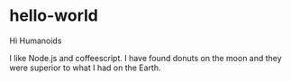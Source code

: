 hello-world
===========

Hi Humanoids

I like Node.js and coffeescript.
I have found donuts on the moon and they were superior to what I had on the Earth.
